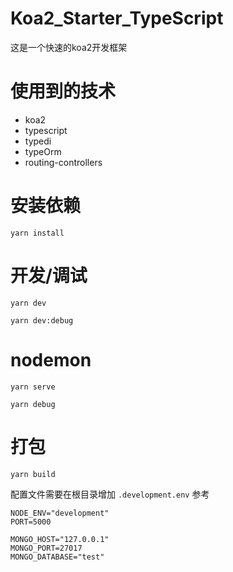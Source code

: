 <!--
 * @Description: Copyright (c) ydfk. All rights reserved
 * @Author: ydfk
 * @Date: 2019-06-11 12:36:35
 * @LastEditors: ydfk
 * @LastEditTime: 2019-06-12 11:10:45
 -->
# Koa2_Starter_TypeScript
这是一个快速的koa2开发框架

# 使用到的技术
* koa2
* typescript
* typedi
* typeOrm
* routing-controllers

# 安装依赖
`yarn install`

# 开发/调试

`yarn dev` 

`yarn dev:debug`

# nodemon

`yarn serve`

`yarn debug`

# 打包

`yarn build`

配置文件需要在根目录增加 `.development.env`
参考

``` config
NODE_ENV="development"
PORT=5000

MONGO_HOST="127.0.0.1"
MONGO_PORT=27017
MONGO_DATABASE="test"
```